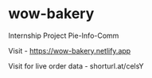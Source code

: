 # wow-bakery
Internship Project Pie-Info-Comm

Visit - https://wow-bakery.netlify.app

Visit for live order data - shorturl.at/celsY
